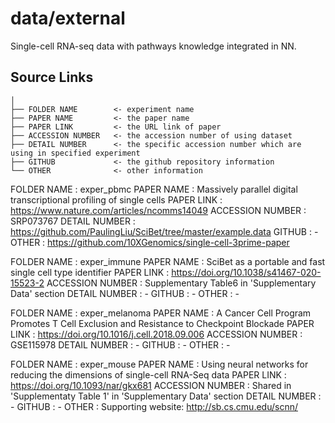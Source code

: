 data/external
==============================

Single-cell RNA-seq data with pathways knowledge integrated in NN.

Source Links
------------
    │
    ├── FOLDER NAME        <- experiment name
    ├── PAPER NAME         <- the paper name
    ├── PAPER LINK         <- the URL link of paper
    ├── ACCESSION NUMBER   <- the accession number of using dataset
    ├── DETAIL NUMBER      <- the specific accession number which are using in specified experiment
    ├── GITHUB             <- the github repository information
    └── OTHER              <- other information
    
FOLDER NAME      : exper_pbmc
PAPER NAME       : Massively parallel digital transcriptional profiling of single cells
PAPER LINK       : https://www.nature.com/articles/ncomms14049
ACCESSION NUMBER : SRP073767
DETAIL NUMBER    : https://github.com/PaulingLiu/SciBet/tree/master/example.data
GITHUB           : - 
OTHER            : https://github.com/10XGenomics/single-cell-3prime-paper


FOLDER NAME      : exper_immune
PAPER NAME       : SciBet as a portable and fast single cell type identifier
PAPER LINK       : https://doi.org/10.1038/s41467-020-15523-2
ACCESSION NUMBER : Supplementary Table6 in 'Supplementary Data' section
DETAIL NUMBER    : -
GITHUB           : -
OTHER            : -

FOLDER NAME      : exper_melanoma
PAPER NAME       : A Cancer Cell Program Promotes T Cell Exclusion and Resistance to Checkpoint Blockade
PAPER LINK       : https://doi.org/10.1016/j.cell.2018.09.006
ACCESSION NUMBER : GSE115978
DETAIL NUMBER    : -
GITHUB           : -
OTHER            : -

FOLDER NAME      : exper_mouse
PAPER NAME       : Using neural networks for reducing the dimensions of single-cell RNA-Seq data
PAPER LINK       : https://doi.org/10.1093/nar/gkx681
ACCESSION NUMBER : Shared in 'Supplementaty Table 1' in 'Supplementary Data' section
DETAIL NUMBER    : -
GITHUB           : -
OTHER            : Supporting website: http://sb.cs.cmu.edu/scnn/